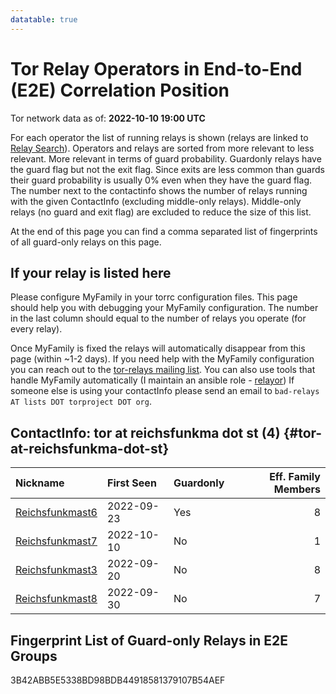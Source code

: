 ```yaml
---
datatable: true
---
```



# Tor Relay Operators in End-to-End (E2E) Correlation Position

Tor network data as of: **2022-10-10 19:00 UTC**

For each operator the list of running relays is shown (relays are linked to [Relay Search](https://metrics.torproject.org/rs.html)).
Operators and relays are sorted from more relevant to less relevant. More relevant in terms of guard probability.
Guardonly relays have the guard flag but not the exit flag.
Since exits are less common than guards their guard probability is usually 0% even when they have the guard flag.
The number next to the contactinfo shows the number of relays running with the given ContactInfo (excluding middle-only relays).
Middle-only relays (no guard and exit flag) are excluded to reduce the size of this list.

At the end of this page you can find a comma separated list of fingerprints of all guard-only relays on this page.

## If your relay is listed here
Please configure MyFamily in your torrc configuration files.
This page should help you with debugging your MyFamily configuration. The number in the last column should equal to the number of
relays you operate (for every relay).

Once MyFamily is fixed the relays will automatically disappear from this page (within ~1-2 days).
If you need help with the MyFamily configuration you can reach out to the
[tor-relays mailing list](https://lists.torproject.org/cgi-bin/mailman/listinfo/tor-relays).
You can also use tools that handle MyFamily automatically (I maintain an ansible role - 
[relayor](https://medium.com/@nusenu/deploying-tor-relays-with-ansible-6612593fa34d))
If someone else is using your contactInfo please send an email to ```bad-relays AT lists DOT torproject DOT org```.


## ContactInfo: tor at reichsfunkma dot st (4) {#tor-at-reichsfunkma-dot-st}

| Nickname                                                                                                   | First Seen   | Guardonly   |   Eff. Family Members |
|:-----------------------------------------------------------------------------------------------------------|:-------------|:------------|----------------------:|
| [Reichsfunkmast6](https://metrics.torproject.org/rs.html#details/3B42ABB5E5338BD98BDB44918581379107B54AEF) | 2022-09-23   | Yes         |                     8 |
| [Reichsfunkmast7](https://metrics.torproject.org/rs.html#details/73DA3211EF6B5F427E5014FBF926B151AFBD9C91) | 2022-10-10   | No          |                     1 |
| [Reichsfunkmast3](https://metrics.torproject.org/rs.html#details/99A6EDEC44F733ACAF2539B353118F36D27322E3) | 2022-09-20   | No          |                     8 |
| [Reichsfunkmast8](https://metrics.torproject.org/rs.html#details/E8B477C17E9FC1A535BBC2468957F7B9282A783A) | 2022-09-30   | No          |                     7 |


## Fingerprint List of Guard-only Relays in E2E Groups

3B42ABB5E5338BD98BDB44918581379107B54AEF